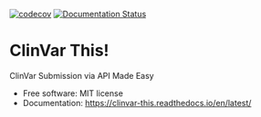 [![codecov](https://codecov.io/gh/bihealth/clinvar-this/branch/main/graph/badge.svg?token=059T45KAQM)](https://codecov.io/gh/bihealth/clinvar-this)
[![Documentation Status](https://readthedocs.org/projects/clinvar-this/badge/?version=latest)](https://clinvar-this.readthedocs.io/en/latest/?badge=latest)

# ClinVar This!

ClinVar Submission via API Made Easy

- Free software: MIT license
- Documentation: https://clinvar-this.readthedocs.io/en/latest/

